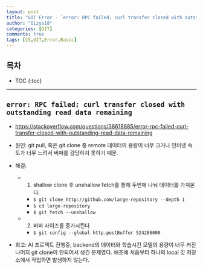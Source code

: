 ```yaml
---
layout: post
title: "GIT Error - `error: RPC failed; curl transfer closed with outstanding read data remaining` "
author: "Oizys18"
categories: [GIT]
comments: true
tags: [CS,GIT,Error,Basic]
---
```

## 목차
* TOC
{:toc}
* * *
## `error: RPC failed; curl transfer closed with outstanding read data remaining` 

- https://stackoverflow.com/questions/38618885/error-rpc-failed-curl-transfer-closed-with-outstanding-read-data-remaining


- 원인: git pull, 혹은 git clone 중 remote 데이터의 용량이 너무 크거나 인터넷 속도가 너무 느려서 버퍼를 감당하지 못하기 때문.

- 해결:
  - 1. shallow clone 후 unshallow fetch를 통해 두번에 나눠 데이터를 가져온다.
    - `$ git clone http://github.com/large-repository --depth 1`
    - `$ cd large-repository`
    - `$ git fetch --unshallow`

  - 2. 버퍼 사이즈를 증가시킨다
    - `$ git config --global http.postBuffer 524288000`

- 회고: AI 프로젝트 진행중, backend의 데이터와 학습시킨 모델의 용량이 너무 커진 나머지 git clone이 안되어서 생긴 문제였다.
애초에 처음부터 하나의 local 깃 저장소에서 작업하면 발생하지 않는다.


